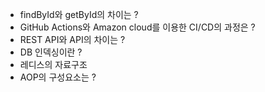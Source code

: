 * findById와 getById의 차이는 ?
* GitHub Actions와 Amazon cloud를 이용한 CI/CD의 과정은 ?
* REST API와 API의 차이는 ?
* DB 인덱싱이란 ? 
* 레디스의 자료구조
* AOP의 구성요소는 ? 
